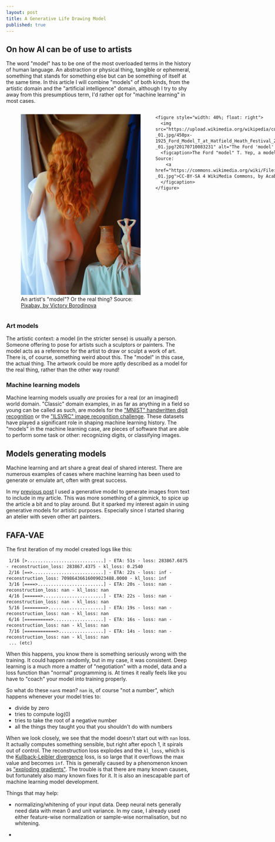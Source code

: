 ```yaml
---
layout: post
title: A Generative Life Drawing Model
published: true
---
```


## On how AI can be of use to artists

The word "model" has to be one of the most overloaded terms in the history of human language. An abstraction or 
physical thing, tangible or ephemeral, something that stands for something else but can be something of itself at the 
same time. In this article I will combine "models" of both kinds, from the artistic domain and the "artificial 
intelligence" domain, although I try to shy away from this presumptious term, I'd rather opt for "machine learning" in
most cases.

<div style="display: table">
    <figure style="width: 40%; float: left">
      <img src="/images/models/model-g2f005866f_1920.jpg" alt="An artist's 'model'? Or the real thing?"/>
      <figcaption>An artist's "model"? Or the real thing? Source: 
        <a href="https://pixabay.com/photos/model-redhead-education-5953621/">Pixabay, by Victory Borodinova</a>
      </figcaption>
    </figure>
    
    <figure style="width: 40%; float: right">
      <img src="https://upload.wikimedia.org/wikipedia/commons/thumb/4/4c/1925_Ford_Model_T_at_Hatfield_Heath_Festival_2017_-_01.jpg/450px-1925_Ford_Model_T_at_Hatfield_Heath_Festival_2017_-_01.jpg?20170710083231" alt="The Ford 'model' T"/>
      <figcaption>The Ford "model" T. Yep, a model too. Source: 
        <a href="https://commons.wikimedia.org/wiki/File:1925_Ford_Model_T_at_Hatfield_Heath_Festival_2017_-_01.jpg">CC-BY-SA 4 WikiMedia Commons, by Acabashi</a>
      </figcaption>
    </figure>
</div>

### Art models

The artistic context: a model (in the stricter sense) is usually a person. Someone offering to pose for artists such a
sculptors or painters. The model acts as a reference for the artist to draw or sculpt a work of art. There is, of
course, something weird about this. The "model" in this case, the actual thing. The artwork could be more aptly
described as a model for the real thing, rather than the other way round!


### Machine learning models

Machine learning models usually _are_ proxies for a real (or an imagined) world domain. "Classic" domain examples, in as
far as anything in a field so young can be called as such, are models for
the ["MNIST" handwritten digit recognition](http://yann.lecun.com/exdb/mnist/) or
the ["ILSVRC" image recognition challenge](https://www.image-net.org/challenges/LSVRC/). These datasets have played a
significant role in shaping machine learning history. The "models" in the machine learning case, are pieces of software
that are able to perform some task or other: recognizing digits, or classifying images.

## Models generating models

Machine learning and art share a great deal of shared interest. There are numerous examples of cases where machine 
learning has been used to generate or emulate art, often with great success.

In my [previous post](/2022/01/29/easier-operator.html) I used a generative model to generate images from text to
include in my article. This was more something of a gimmick, to spice up the article a bit and to play around. But it
sparked my interest again in using generative models for artistic purposes. Especially since I started sharing an 
atelier with seven other art painters.

## FAFA-VAE

The first iteration of my model created logs like this:
```
 1/16 [>.............................] - ETA: 51s - loss: 283867.6875 - reconstruction_loss: 283867.4375 - kl_loss: 0.2540
 2/16 [==>...........................] - ETA: 22s - loss: inf - reconstruction_loss: 70986436616009023488.0000 - kl_loss: inf
 3/16 [====>.........................] - ETA: 20s - loss: nan - reconstruction_loss: nan - kl_loss: nan
 4/16 [======>.......................] - ETA: 22s - loss: nan - reconstruction_loss: nan - kl_loss: nan
 5/16 [========>.....................] - ETA: 19s - loss: nan - reconstruction_loss: nan - kl_loss: nan
 6/16 [==========>...................] - ETA: 16s - loss: nan - reconstruction_loss: nan - kl_loss: nan
 7/16 [============>.................] - ETA: 14s - loss: nan - reconstruction_loss: nan - kl_loss: nan
 ... (etc)
```
When this happens, you know there is something seriously wrong with the training. It could happen randomly, but in my
case, it was consistent. Deep learning is a much more a matter of "negotiation" with a model, data and a loss function
than "normal" programming is. At times it really feels like you have to "coach" your model into training properly.

So what do these `nan`s mean? `nan` is, of course "not a number", which happens whenever your model tries to:
- divide by zero
- tries to compute log(0)
- tries to take the root of a negative number
- all the things they taught you that you shouldn't do with numbers

When we look closely, we see that the model doesn't start out with `nan` loss. It actually computes something sensible,
but right after epoch 1, it spirals out of control. The reconstruction loss explodes and the `kl_loss`, which is the 
[Kullback-Leibler divergence](https://en.wikipedia.org/wiki/Kullback%E2%80%93Leibler_divergence) loss, is so large that
it overflows the max value and becomes `inf`. This is generally caused by a phenomenon known 
as ["exploding gradients"](https://machinelearningmastery.com/exploding-gradients-in-neural-networks/). The trouble is
that there are many known causes, but fortunately also many known fixes for it. It is also an inescapable part of
machine learning model development.

Things that may help:
- normalizing/whitening of your input data. Deep neural nets generally need data with mean 0 and unit variance. In my 
  case, I already used either feature-wise normalization or sample-wise normalisation, but no whitening.

- 